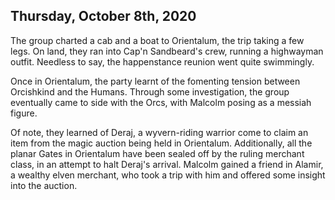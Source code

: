 ## Thursday, October 8th, 2020

The group charted a cab and a boat to Orientalum, the trip taking a few legs.
On land, they ran into Cap'n Sandbeard's crew, running a highwayman outfit.
Needless to say, the happenstance reunion went quite swimmingly.

Once in Orientalum, the party learnt of the fomenting tension between Orcishkind and the Humans.
Through some investigation, the group eventually came to side with the Orcs, with Malcolm posing as a messiah figure.

Of note, they learned of Deraj, a wyvern-riding warrior come to claim an item from the magic auction being held in Orientalum.
Additionally, all the planar Gates in Orientalum have been sealed off by the ruling merchant class, in an attempt to halt Deraj's arrival.
Malcolm gained a friend in Alamir, a wealthy elven merchant, who took a trip with him and offered some insight into the auction.
